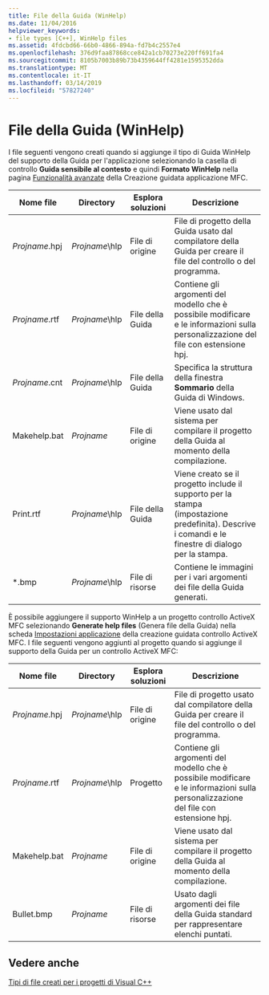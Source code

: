 ```yaml
---
title: File della Guida (WinHelp)
ms.date: 11/04/2016
helpviewer_keywords:
- file types [C++], WinHelp files
ms.assetid: 4fdcbd66-66b0-4866-894a-fd7b4c2557e4
ms.openlocfilehash: 376d9faa87868cce842a1cb70273e220ff691fa4
ms.sourcegitcommit: 8105b7003b89b73b4359644ff4281e1595352dda
ms.translationtype: MT
ms.contentlocale: it-IT
ms.lasthandoff: 03/14/2019
ms.locfileid: "57827240"
---
```

# <a name="help-files-winhelp"></a>File della Guida (WinHelp)

I file seguenti vengono creati quando si aggiunge il tipo di Guida WinHelp del supporto della Guida per l'applicazione selezionando la casella di controllo **Guida sensibile al contesto** e quindi **Formato WinHelp** nella pagina [Funzionalità avanzate](../../mfc/reference/advanced-features-mfc-application-wizard.md) della Creazione guidata applicazione MFC.

|Nome file|Directory|Esplora soluzioni|Descrizione|
|---------------|------------------------|--------------------------------|-----------------|
|*Projname*.hpj|*Projname*\hlp|File di origine|File di progetto della Guida usato dal compilatore della Guida per creare il file del controllo o del programma.|
|*Projname*.rtf|*Projname*\hlp|File della Guida|Contiene gli argomenti del modello che è possibile modificare e le informazioni sulla personalizzazione del file con estensione hpj.|
|*Projname*.cnt|*Projname*\hlp|File della Guida|Specifica la struttura della finestra **Sommario** della Guida di Windows.|
|Makehelp.bat|*Projname*|File di origine|Viene usato dal sistema per compilare il progetto della Guida al momento della compilazione.|
|Print.rtf|*Projname*\hlp|File della Guida|Viene creato se il progetto include il supporto per la stampa (impostazione predefinita). Descrive i comandi e le finestre di dialogo per la stampa.|
|*.bmp|*Projname*\hlp|File di risorse|Contiene le immagini per i vari argomenti dei file della Guida generati.|

È possibile aggiungere il supporto WinHelp a un progetto controllo ActiveX MFC selezionando **Generate help files** (Genera file della Guida) nella scheda [Impostazioni applicazione](../../mfc/reference/application-settings-mfc-activex-control-wizard.md) della creazione guidata controllo ActiveX MFC. I file seguenti vengono aggiunti al progetto quando si aggiunge il supporto della Guida per un controllo ActiveX MFC:

|Nome file|Directory|Esplora soluzioni|Descrizione|
|---------------|------------------------|--------------------------------|-----------------|
|*Projname*.hpj|*Projname*\hlp|File di origine|File di progetto usato dal compilatore della Guida per creare il file del controllo o del programma.|
|*Projname*.rtf|*Projname*\hlp|Progetto|Contiene gli argomenti del modello che è possibile modificare e le informazioni sulla personalizzazione del file con estensione hpj.|
|Makehelp.bat|*Projname*|File di origine|Viene usato dal sistema per compilare il progetto della Guida al momento della compilazione.|
|Bullet.bmp|*Projname*|File di risorse|Usato dagli argomenti dei file della Guida standard per rappresentare elenchi puntati.|

## <a name="see-also"></a>Vedere anche

[Tipi di file creati per i progetti di Visual C++](file-types-created-for-visual-cpp-projects.md)

